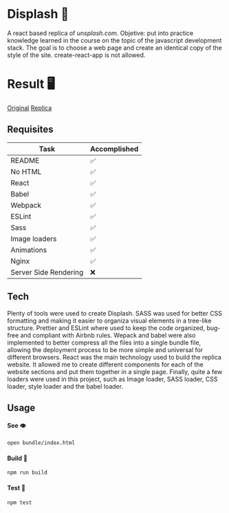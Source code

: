 # Displash :art:
A react based replica of *unsplash.com*. Objetive: put into practice knowledge learned in the course on the topic of the javascript development stack. The goal is to choose a web page and create an identical copy of the style of the site. create-react-app is not allowed.

# Result :desktop_computer:
[Original](https://unsplash.com)
[Replica](http://stw-uvg-22.site:4028)

## Requisites

Task | Accomplished
------------ | -------------
README | :white_check_mark:
No HTML | :white_check_mark:
React | :white_check_mark:
Babel | :white_check_mark:
Webpack | :white_check_mark:
ESLint | :white_check_mark:
Sass | :white_check_mark:
Image loaders | :white_check_mark:
Animations | :white_check_mark:
Nginx | :white_check_mark:
Server Side Rendering | :x:

## Tech
Plenty of tools were used to create Displash. SASS was used for better CSS formatting and making it easier to organiza visual elements in a tree-like structure. Prettier and ESLint where used to keep the code organized, bug-free and compliant with Airbnb rules. Wepack and babel were also implemented to better compress all the files into a single bundle file, allowing the deployment process to be more simple and universal for different browsers. React was the main technology used to build the replica website. It allowed me to create different components for each of the website sections and put them together in a single page. Finally, quite a few loaders were used in this project, such as Image loader, SASS loader, CSS loader, style loader and the babel loader.

## Usage
#### See :eye:
```
open bundle/index.html
```

#### Build :hammer:
```
npm run build
```

#### Test :test_tube:
```
npm test
```

